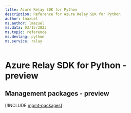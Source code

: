 ```yaml
---
title: Azure Relay SDK for Python
description: Reference for Azure Relay SDK for Python
author: lmazuel
ms.author: lmazuel
ms.data: 03/15/2023
ms.topic: reference
ms.devlang: python
ms.service: relay
---
```

# Azure Relay SDK for Python - preview

## Management packages - preview
[!INCLUDE [mgmt-packages](relay-mgmt-index.md)]